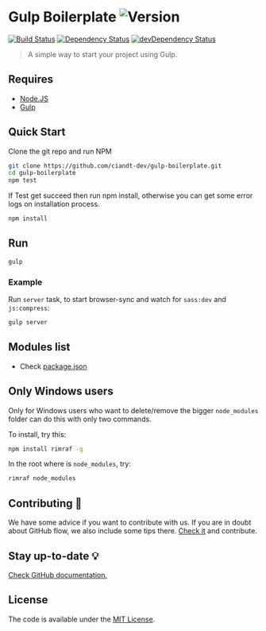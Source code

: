 # Gulp Boilerplate ![Version](https://img.shields.io/badge/Version-1.0.4-green.svg)
[![Build Status](https://travis-ci.org/ciandt-dev/gulp-boilerplate.svg)](https://travis-ci.org/ciandt-dev/gulp-boilerplate)
[![Dependency Status](https://david-dm.org/ciandt-dev/gulp-boilerplate.svg)](https://david-dm.org/ciandt-dev/gulp-boilerplate/#info=dependencies&view=table)
[![devDependency Status](https://david-dm.org/ciandt-dev/gulp-boilerplate/dev-status.svg)](https://david-dm.org/ciandt-dev/gulp-boilerplate/#info=devDependencies&view=table)
> A simple way to start your project using Gulp.

## Requires
* [Node.JS](http://nodejs.org/)
* [Gulp](http://gulpjs.com)

## Quick Start

Clone the git repo and run NPM

``` bash
git clone https://github.com/ciandt-dev/gulp-boilerplate.git
cd gulp-boilerplate
npm test
```

If Test get succeed then run npm install, otherwise you can get some error logs on installation process.

``` bash
npm install
```


## Run
``` bash
gulp
```

### Example

Run `server` task, to start browser-sync and watch for `sass:dev` and `js:compress`:
``` bash
gulp server
```

## Modules list
* Check [package.json](package.json)

## Only Windows users

Only for Windows users who want to delete/remove the bigger ```node_modules``` folder can do this with only two commands.

To install, try this:
```bash
npm install rimraf -g
```

In the root where is ```node_modules```, try:
```bash
rimraf node_modules
```

## Contributing :wrench:
We have some advice if you want to contribute with us. If you are in doubt about GitHub flow, we also include some tips there. [Check it](https://github.com/ciandt-dev/gulp-boilerplate/blob/master/CONTRIBUTING.md) and contribute.

## Stay up-to-date :bulb:
[Check GitHub documentation.](https://github.com/ciandt-dev/gulp-boilerplate/blob/master/CONTRIBUTING.md#updating-your-fork)

## License

The code is available under the [MIT License](LICENSE.md).
